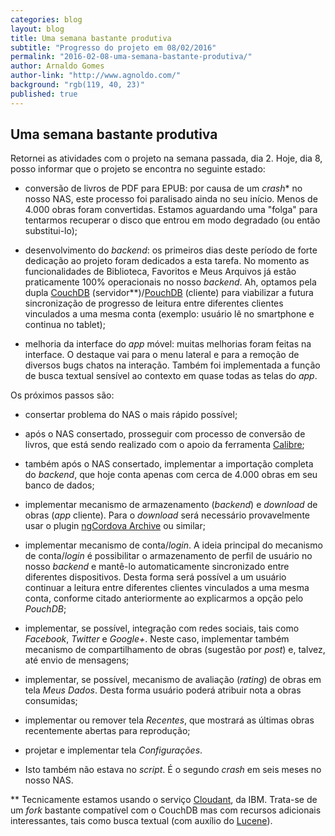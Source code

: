 ```yaml
---
categories: blog
layout: blog
title: Uma semana bastante produtiva
subtitle: "Progresso do projeto em 08/02/2016"
permalink: "2016-02-08-uma-semana-bastante-produtiva/"
author: Arnaldo Gomes
author-link: "http://www.agnoldo.com/"
background: "rgb(119, 40, 23)"
published: true
---
```

## Uma semana bastante produtiva

Retornei as atividades com o projeto na semana passada, dia 2. Hoje, dia 8, posso informar que o projeto se encontra no seguinte estado:

- conversão de livros de PDF para EPUB: por causa de um _crash_* no nosso NAS, este processo foi paralisado ainda no seu início. Menos de 4.000 obras foram convertidas. Estamos aguardando uma "folga" para tentarmos recuperar o disco que entrou em modo degradado (ou então substitui-lo);

- desenvolvimento do _backend_: os primeiros dias deste período de forte dedicação ao projeto foram dedicados a esta tarefa. No momento as funcionalidades de Biblioteca, Favoritos e Meus Arquivos já estão praticamente 100% operacionais no nosso _backend_. Ah, optamos pela dupla [CouchDB](http://couchdb.apache.org/) (servidor\*\*)/[PouchDB](http://pouchdb.com/) (cliente) para viabilizar a futura sincronização de progresso de leitura entre diferentes clientes vinculados a uma mesma conta (exemplo: usuário lê no smartphone e continua no tablet);

- melhoria da interface do _app_ móvel: muitas melhorias foram feitas na interface. O destaque vai para o menu lateral e para a remoção de diversos bugs chatos na interação. Também foi implementada a função de busca textual sensível ao contexto em quase todas as telas do _app_.

Os próximos passos são:

- consertar problema do NAS o mais rápido possível;

- após o NAS consertado, prosseguir com processo de conversão de livros, que está sendo realizado com o apoio da ferramenta [Calibre](https://calibre-ebook.com/);

- também após o NAS consertado, implementar a importação completa do _backend_, que hoje conta apenas com cerca de 4.000 obras em seu banco de dados;

- implementar mecanismo de armazenamento (_backend_) e _download_ de obras (_app_ cliente). Para o _download_ será necessário provavelmente usar o plugin [ngCordova Archive](http://ngcordova.com/) ou similar;

- implementar mecanismo de conta/_login_. A ideia principal do mecanismo de conta/_login_ é possibilitar o armazenamento de perfil de usuário no nosso _backend_ e mantê-lo automaticamente sincronizado entre diferentes dispositivos. Desta forma será possível a um usuário continuar a leitura entre diferentes clientes vinculados a uma mesma conta, conforme citado anteriormente ao explicarmos a opção pelo _PouchDB_;

- implementar, se possível, integração com redes sociais, tais como _Facebook_, _Twitter_ e _Google+_. Neste caso, implementar também mecanismo de compartilhamento de obras (sugestão por _post_) e, talvez, até envio de mensagens;

- implementar, se possível, mecanismo de avaliação (_rating_) de obras em tela _Meus Dados_. Desta forma usuário poderá atribuir nota a obras consumidas;

- implementar ou remover tela _Recentes_, que mostrará as últimas obras recentemente abertas para reprodução;

- projetar e implementar tela _Configurações_.


* Isto também não estava no _script_. É o segundo _crash_ em seis meses no nosso NAS.

\*\* Tecnicamente estamos usando o serviço [Cloudant](https://cloudant.com/), da IBM. Trata-se de um _fork_ bastante compatível com o CouchDB mas com recursos adicionais interessantes, tais como busca textual (com auxílio do [Lucene](https://lucene.apache.org/)).
